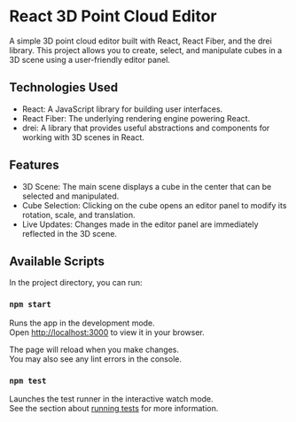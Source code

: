 # React 3D Point Cloud Editor

A simple 3D point cloud editor built with React, React Fiber, and the drei library. This project allows you to create, select, and manipulate cubes in a 3D scene using a user-friendly editor panel.

## Technologies Used

- React: A JavaScript library for building user interfaces.
- React Fiber: The underlying rendering engine powering React.
- drei: A library that provides useful abstractions and components for working with 3D scenes in React.

## Features

- 3D Scene: The main scene displays a cube in the center that can be selected and manipulated.
- Cube Selection: Clicking on the cube opens an editor panel to modify its rotation, scale, and translation.
- Live Updates: Changes made in the editor panel are immediately reflected in the 3D scene.


## Available Scripts

In the project directory, you can run:

### `npm start`

Runs the app in the development mode.\
Open [http://localhost:3000](http://localhost:3000) to view it in your browser.

The page will reload when you make changes.\
You may also see any lint errors in the console.

### `npm test`

Launches the test runner in the interactive watch mode.\
See the section about [running tests](https://facebook.github.io/create-react-app/docs/running-tests) for more information.
